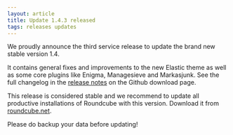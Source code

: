 ```yaml
---
layout: article
title: Update 1.4.3 released
tags: releases updates
---
```

We proudly announce the third service release to update the brand new stable version 1.4.

It contains general fixes and improvements to the new Elastic theme as well as some core plugins like Enigma, Managesieve and Markasjunk. See the full changelog in the [release notes](https://github.com/roundcube/roundcubemail/releases/tag/1.4.3)
on the Github download page.

This release is considered stable and we recommend to update all productive installations
of Roundcube with this version. Download it from [roundcube.net](https://roundcube.net/download).

Please do backup your data before updating!
